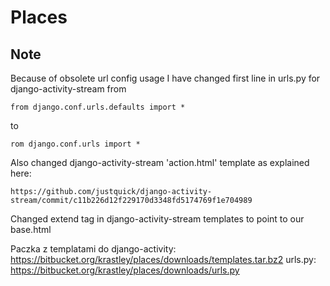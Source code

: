 Places
======

Note
----
Because of obsolete url config usage I have changed first line in urls.py for
django-activity-stream from

    from django.conf.urls.defaults import *
    
to
    
    rom django.conf.urls import *
    
Also changed django-activity-stream 'action.html' template as explained here:

    https://github.com/justquick/django-activity-stream/commit/c11b226d12f229170d3348fd5174769f1e704989
    
Changed extend tag in django-activity-stream templates to point to our base.html

Paczka z templatami do django-activity: https://bitbucket.org/krastley/places/downloads/templates.tar.bz2
urls.py: https://bitbucket.org/krastley/places/downloads/urls.py